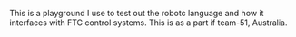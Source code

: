 This is a playground I use to test out the robotc language and how it interfaces with FTC control systems. This is as a part if team-51, Australia.